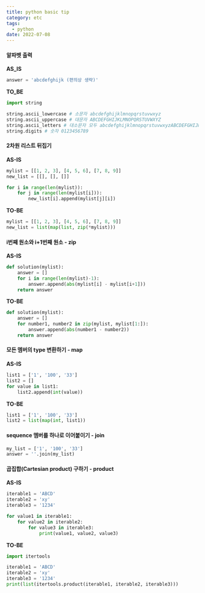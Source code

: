 ```yaml
---
title: python basic tip
category: etc
tags:
  - python
date: 2022-07-08
---
```


#### 알파벳 출력

**AS_IS**

```python
answer = 'abcdefghijk (편의상 생략)'
```

**TO_BE**

```python
import string

string.ascii_lowercase # 소문자 abcdefghijklmnopqrstuvwxyz
string.ascii_uppercase # 대문자 ABCDEFGHIJKLMNOPQRSTUVWXYZ
string.ascii_letters # 대소문자 모두 abcdefghijklmnopqrstuvwxyzABCDEFGHIJKLMNOPQRSTUVWXYZ
string.digits # 숫자 0123456789
```

#### 2차원 리스트 뒤집기

**AS-IS**

```python
mylist = [[1, 2, 3], [4, 5, 6], [7, 8, 9]]
new_list = [[], [], []]

for i in range(len(mylist)):
    for j in range(len(mylist[i])):
        new_list[i].append(mylist[j][i])
```

**TO-BE**

```python
mylist = [[1, 2, 3], [4, 5, 6], [7, 8, 9]]
new_list = list(map(list, zip(*mylist)))
```

#### i번째 원소와 i+1번째 원소 - zip

**AS-IS**

```python
def solution(mylist):
    answer = []
    for i in range(len(mylist)-1):
        answer.append(abs(mylist[i] - mylist[i+1]))
    return answer
```

**TO-BE**

```python
def solution(mylist):
    answer = []
    for number1, number2 in zip(mylist, mylist[1:]):
        answer.append(abs(number1 - number2))
    return answer
```

#### 모든 멤버의 type 변환하기 - map

**AS-IS**

```python
list1 = ['1', '100', '33']
list2 = []
for value in list1:
    list2.append(int(value))
```

**TO-BE**

```python
list1 = ['1', '100', '33']
list2 = list(map(int, list1))
```

#### sequence 멤버를 하나로 이어붙이기 - join

```python
my_list = ['1', '100', '33']
answer = ''.join(my_list)
```

#### 곱집합(Cartesian product) 구하기 - product

**AS-IS**

```python
iterable1 = 'ABCD'
iterable2 = 'xy'
iterable3 = '1234'

for value1 in iterable1:
    for value2 in iterable2:
        for value3 in iterable3:
            print(value1, value2, value3)
```

**TO-BE**

```py
import itertools

iterable1 = 'ABCD'
iterable2 = 'xy'
iterable3 = '1234'
print(list(itertools.product(iterable1, iterable2, iterable3)))
```

